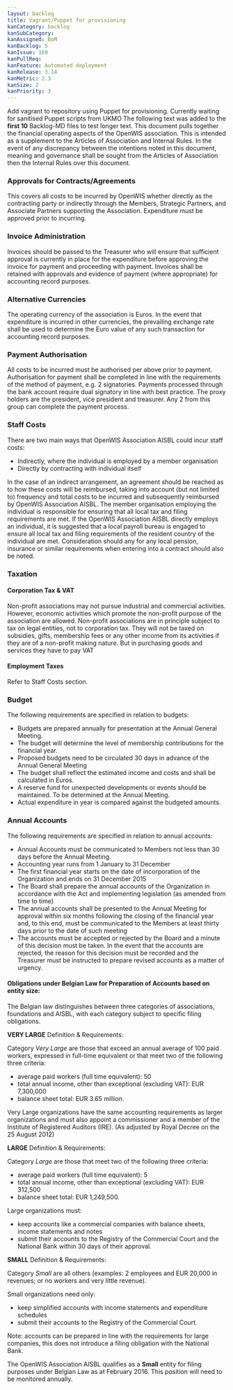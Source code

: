```yaml
---
layout: backlog
title: Vagrant/Puppet for provisioning
kanCategory: backlog
kanSubCategory:
kanAssigned: BoM
kanBacklog: 5
kanIssue: 169
kanPullReq:
kanFeature: Automated deployment
kanRelease: 3.14
kanMetric: 2.3
kanSize: 2
kanPriority: 3
---
```

Add vagrant to repository using Puppet for provisioning. Currently waiting for sanitised Puppet scripts from UKMO
The following text was added to the **first 10** Backlog-MD files to test longer text. This document pulls together the financial operating aspects of the OpenWIS association. This is intended as a supplement to the Articles of Association and Internal Rules. In the event of any discrepancy between the intentions noted in this document, meaning and governance shall be sought from the Articles of Association then the Internal Rules over this document.

### Approvals for Contracts/Agreements
This covers all costs to be incurred by OpenWIS whether directly as the contracting party or indirectly through the Members, Strategic Partners, and Associate Partners supporting the Association. Expenditure must be approved prior to incurring.

### Invoice Administration
Invoices should be passed to the Treasurer who will ensure that sufficient approval is currently in place for the expenditure before approving the invoice for payment and proceeding with payment. Invoices shall be retained with approvals and evidence of payment (where appropriate) for accounting record purposes.

### Alternative Currencies
The operating currency of the association is Euros. In the event that expenditure is incurred in other currencies, the prevailing exchange rate shall be used to determine the Euro value of any such transaction for accounting record purposes.

### Payment Authorisation
All costs to be incurred must be authorised per above prior to payment. Authorisation for payment shall be completed in line with the requirements of the method of payment, e.g. 2 signatories. Payments processed through the bank account require dual signatory in line with best practice. The proxy holders are the president, vice president and treasurer. Any 2 from this group can complete the payment process.

### Staff Costs
There are two main ways that OpenWIS Association AISBL could incur staff costs:

- Indirectly, where the individual is employed by a member organisation
- Directly by contracting with individual itself

In the case of an indirect arrangement, an agreement should be reached as to how these costs will be reimbursed, taking into account (but not limited to) frequency and total costs to be incurred and subsequently reimbursed by OpenWIS Association AISBL. The member organisation employing the individual is responsible for ensuring that all local tax and filing requirements are met.
If the OpenWIS Association AISBL directly employs an individual, it is suggested that a local payroll bureau is engaged to ensure all local tax and filing requirements of the resident country of the individual are met. Consideration should any for any local pension, insurance or similar requirements when entering into a contract should also be noted.

### Taxation

#### Corporation Tax & VAT
Non-profit associations may not pursue industrial and commercial activities. However, economic
activities which promote the non-profit purpose of the association are allowed. Non-profit
associations are in principle subject to tax on legal entities, not to corporation tax. They will not be
taxed on subsidies, gifts, membership fees or any other income from its activities if they are of a
non-profit making nature. But in purchasing goods and services they have to pay VAT

#### Employment Taxes
Refer to Staff Costs section.

### Budget
The following requirements are specified in relation to budgets:

- Budgets are prepared annually for presentation at the Annual General Meeting.
- The budget will determine the level of membership contributions for the financial year.
- Proposed budgets need to be circulated 30 days in advance of the Annual General Meeting
- The budget shall reflect the estimated income and costs and shall be calculated in Euros.
- A reserve fund for unexpected developments or events should be maintained. To be determined at the Annual Meeting.
- Actual expenditure in year is compared against the budgeted amounts.

### Annual Accounts
The following requirements are specified in relation to annual accounts:

- Annual Accounts must be communicated to Members not less than 30 days before the Annual Meeting.
- Accounting year runs from 1 January to 31 December
- The first financial year starts on the date of incorporation of the Organization and ends on 31 December 2015
- The Board shall prepare the annual accounts of the Organization in accordance with the Act and implementing legislation (as amended from time to time)
- The annual accounts shall be presented to the Annual Meeting for approval within six months following the closing of the financial year and, to this end, must be communicated to the Members at least thirty days prior to the date of such meeting
- The accounts must be accepted or rejected by the Board and a minute of this decision must be taken. In the event that the accounts are rejected, the reason for this decision must be recorded and the Treasurer must be instructed to prepare revised accounts as a matter of urgency.

#### Obligations under Belgian Law for Preparation of Accounts based on entity size:
The Belgian law distinguishes between three categories of associations, foundations and AISBL, with each category subject to specific filing obligations.

**VERY LARGE** Definition & Requirements:

Category _Very Large_ are those that exceed an annual average of 100 paid workers, expressed in full-time equivalent or that meet two of the following three criteria:

- average paid workers (full time equivalent): 50
- total annual income, other than exceptional (excluding VAT): EUR 7,300,000
- balance sheet total: EUR 3.65 million.

Very Large organizations have the same accounting requirements as larger organizations and must also appoint a commissioner and a member of the Institute of Registered Auditors (IRE).
 (As adjusted by Royal Decree on the 25 August 2012)

**LARGE** Definition & Requirements:

Category _Large_ are those that meet two of the following three criteria:

- average paid workers (full time equivalent): 5
- total annual income, other than exceptional (excluding VAT): EUR 312,500
- balance sheet total: EUR 1,249,500.

Large organizations must:

- keep accounts like a commercial companies with balance sheets, income statements and notes
- submit their accounts to the Registry of the Commercial Court and the National Bank within 30 days of their approval.

**SMALL** Definition & Requirements:

Category _Small_ are all others (examples: 2 employees and EUR 20,000 in revenues; or no workers and very little revenue).

Small organizations need only:

- keep simplified accounts with income statements and expenditure schedules
- submit their accounts to the Registry of the Commercial Court.

Note: accounts can be prepared in line with the requirements for large companies, this does not introduce a filing obligation with the National Bank.

The OpenWIS Association AISBL qualifies as a **Small** entity for filing purposes under Belgian Law as at February 2016. This position will need to be monitored annually.
